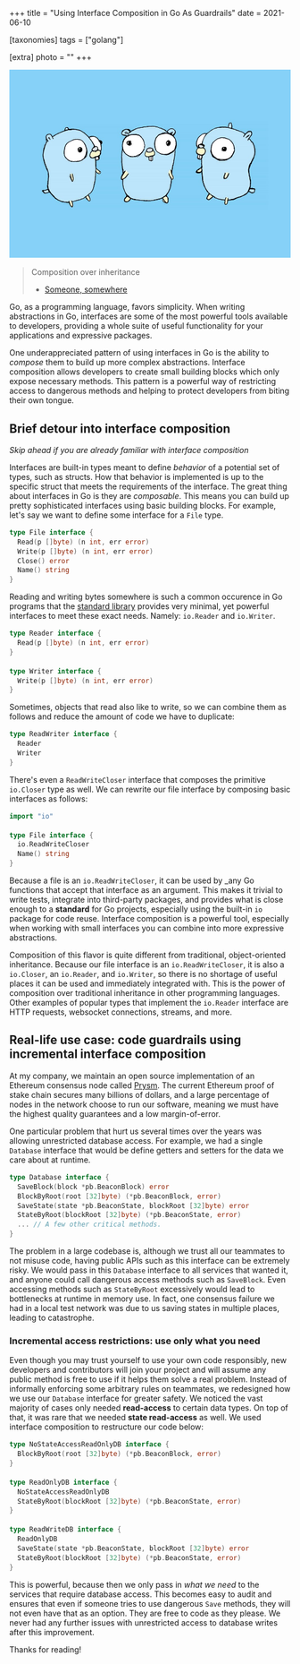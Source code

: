 +++
title =  "Using Interface Composition in Go As Guardrails"
date = 2021-06-10

[taxonomies]
tags = ["golang"]

[extra]
photo = ""
+++

![Image](/gopher.jpg)

> Composition over inheritance
> - [Someone, somewhere](https://en.wikipedia.org/wiki/Composition_over_inheritance)

Go, as a programming language, favors simplicity. When writing abstractions in Go, interfaces are some of the most powerful tools available to developers, providing a whole suite of useful functionality for your applications and expressive packages.

<!-- more -->

One underappreciated pattern of using interfaces in Go is the ability to _compose_ them to build up more complex abstractions. Interface composition allows developers to create small building blocks which only expose necessary methods. This pattern is a powerful way of restricting access to dangerous methods and helping to protect developers from biting their own tongue.

## Brief detour into interface composition

_Skip ahead if you are already familiar with interface composition_

Interfaces are built-in types meant to define _behavior_ of a potential set of types, such as structs. How that behavior is implemented is up to the specific struct that meets the requirements of the interface. The great thing about interfaces in Go is they are _composable_. This means you can build up pretty sophisticated interfaces using basic building blocks. For example, let's say we want to define some interface for a `File` type.

```go
type File interface {
  Read(p []byte) (n int, err error)
  Write(p []byte) (n int, err error)
  Close() error
  Name() string
}
```

Reading and writing bytes somewhere is such a common occurence in Go programs that the [standard library](https://golang.org/pkg/io/#Reader) provides very minimal, yet powerful interfaces to meet these exact needs. Namely: `io.Reader` and `io.Writer`.

```go
type Reader interface {
  Read(p []byte) (n int, err error)
}

type Writer interface {
  Write(p []byte) (n int, err error)
}
```

Sometimes, objects that read also like to write, so we can combine them as follows and reduce the amount of code we have to duplicate:

```go
type ReadWriter interface {
  Reader
  Writer
}
```

There's even a `ReadWriteCloser` interface that composes the primitive `io.Closer` type as well. We can rewrite our file interface by composing basic interfaces as follows:

```go
import "io"

type File interface {
  io.ReadWriteCloser
  Name() string
}
```

Because a file is an `io.ReadWriteCloser`, it can be used by _any Go functions that accept that interface as an argument. This makes it trivial to write tests, integrate into third-party packages, and provides what is close enough to a **standard** for Go projects, especially using the built-in `io` package for code reuse. Interface composition is a powerful tool, especially when working with small interfaces you can combine into more expressive abstractions.

Composition of this flavor is quite different from traditional, object-oriented inheritance. Because our file interface is an `io.ReadWriteCloser`, it is also a `io.Closer`, an `io.Reader`, and `io.Writer`, so there is no shortage of useful places it can be used and immediately integrated with. This is the power of composition over traditional inheritance in other programming languages. Other examples of popular types that implement the `io.Reader` interface are HTTP requests, websocket connections, streams, and more.

## Real-life use case: code guardrails using incremental interface composition

At my company, we maintain an open source implementation of an Ethereum consensus node called [Prysm](https://github.com/prysmaticlabs/prysm). The current Ethereum proof of stake chain secures many billions of dollars, and a large percentage of nodes in the network choose to run our software, meaning we must have the highest quality guarantees and a low margin-of-error.

One particular problem that hurt us several times over the years was allowing unrestricted database access. For example, we had a single `Database` interface that would be define getters and setters for the data we care about at runtime.

```go
type Database interface {
  SaveBlock(block *pb.BeaconBlock) error
  BlockByRoot(root [32]byte) (*pb.BeaconBlock, error)
  SaveState(state *pb.BeaconState, blockRoot [32]byte) error
  StateByRoot(blockRoot [32]byte) (*pb.BeaconState, error)
  ... // A few other critical methods.
}
```

The problem in a large codebase is, although we trust all our teammates to not misuse code, having public APIs such as this interface can be extremely risky. We would pass in this `Database` interface to all services that wanted it, and anyone could call dangerous access methods such as `SaveBlock`. Even accessing methods such as `StateByRoot` excessively would lead to bottlenecks at runtime in memory use. In fact, one consensus failure we had in a local test network was due to us saving states in multiple places, leading to catastrophe.

### Incremental access restrictions: use only what you need

Even though you may trust yourself to use your own code responsibly, new developers and contributors will join your project and will assume any public method is free to use if it helps them solve a real problem. Instead of informally enforcing some arbitrary rules on teammates, we redesigned how we use our `Database` interface for greater safety. We noticed the vast majority of cases only needed **read-access** to certain data types. On top of that, it was rare that we needed **state read-access** as well. We used interface composition to restructure our code below:


```go
type NoStateAccessReadOnlyDB interface {
  BlockByRoot(root [32]byte) (*pb.BeaconBlock, error)
}

type ReadOnlyDB interface {
  NoStateAccessReadOnlyDB
  StateByRoot(blockRoot [32]byte) (*pb.BeaconState, error)
}

type ReadWriteDB interface {
  ReadOnlyDB  
  SaveState(state *pb.BeaconState, blockRoot [32]byte) error
  StateByRoot(blockRoot [32]byte) (*pb.BeaconState, error)
}
```

This is powerful, because then we only pass in _what we need_ to the services that require database access. This becomes easy to audit and ensures that even if someone tries to use dangerous `Save` methods, they will not even have that as an option. They are free to code as they please. We never had any further issues with unrestricted access to database writes after this improvement.

Thanks for reading!
